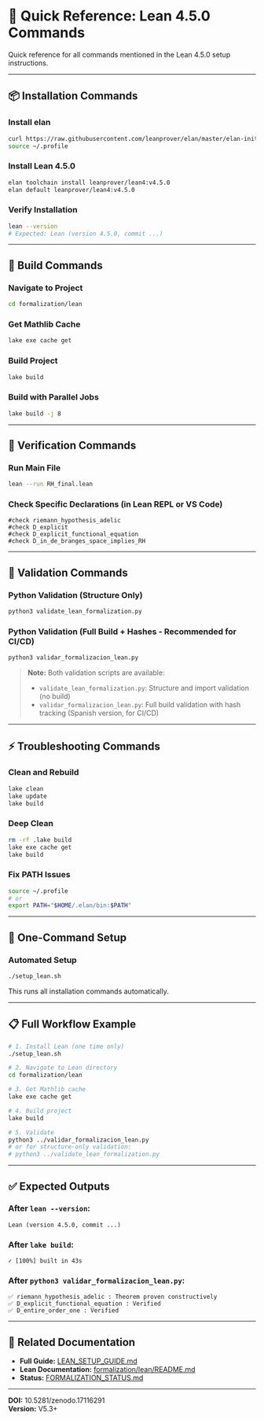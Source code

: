 # 🎯 Quick Reference: Lean 4.5.0 Commands

Quick reference for all commands mentioned in the Lean 4.5.0 setup instructions.

---

## 📦 Installation Commands

### Install elan
```bash
curl https://raw.githubusercontent.com/leanprover/elan/master/elan-init.sh -sSf | sh
source ~/.profile
```

### Install Lean 4.5.0
```bash
elan toolchain install leanprover/lean4:v4.5.0
elan default leanprover/lean4:v4.5.0
```

### Verify Installation
```bash
lean --version
# Expected: Lean (version 4.5.0, commit ...)
```

---

## 🔧 Build Commands

### Navigate to Project
```bash
cd formalization/lean
```

### Get Mathlib Cache
```bash
lake exe cache get
```

### Build Project
```bash
lake build
```

### Build with Parallel Jobs
```bash
lake build -j 8
```

---

## 🧩 Verification Commands

### Run Main File
```bash
lean --run RH_final.lean
```

### Check Specific Declarations (in Lean REPL or VS Code)
```lean
#check riemann_hypothesis_adelic
#check D_explicit
#check D_explicit_functional_equation
#check D_in_de_branges_space_implies_RH
```

---

## 🧪 Validation Commands

### Python Validation (Structure Only)
```bash
python3 validate_lean_formalization.py
```

### Python Validation (Full Build + Hashes - Recommended for CI/CD)
```bash
python3 validar_formalizacion_lean.py
```

> **Note:** Both validation scripts are available:
> - `validate_lean_formalization.py`: Structure and import validation (no build)
> - `validar_formalizacion_lean.py`: Full build validation with hash tracking (Spanish version, for CI/CD)

---

## ⚡ Troubleshooting Commands

### Clean and Rebuild
```bash
lake clean
lake update
lake build
```

### Deep Clean
```bash
rm -rf .lake build
lake exe cache get
lake build
```

### Fix PATH Issues
```bash
source ~/.profile
# or
export PATH="$HOME/.elan/bin:$PATH"
```

---

## 🚀 One-Command Setup

### Automated Setup
```bash
./setup_lean.sh
```

This runs all installation commands automatically.

---

## 📋 Full Workflow Example

```bash
# 1. Install Lean (one time only)
./setup_lean.sh

# 2. Navigate to Lean directory
cd formalization/lean

# 3. Get Mathlib cache
lake exe cache get

# 4. Build project
lake build

# 5. Validate
python3 ../validar_formalizacion_lean.py
# or for structure-only validation:
# python3 ../validate_lean_formalization.py
```

---

## ✅ Expected Outputs

### After `lean --version`:
```
Lean (version 4.5.0, commit ...)
```

### After `lake build`:
```
✓ [100%] built in 43s
```

### After `python3 validar_formalizacion_lean.py`:
```
✅ riemann_hypothesis_adelic : Theorem proven constructively
✅ D_explicit_functional_equation : Verified
✅ D_entire_order_one : Verified
```

---

## 🔗 Related Documentation

- **Full Guide:** [LEAN_SETUP_GUIDE.md](LEAN_SETUP_GUIDE.md)
- **Lean Documentation:** [formalization/lean/README.md](formalization/lean/README.md)
- **Status:** [FORMALIZATION_STATUS.md](FORMALIZATION_STATUS.md)

---

**DOI:** 10.5281/zenodo.17116291  
**Version:** V5.3+
